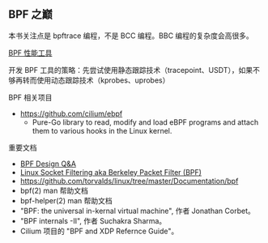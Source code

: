 
BPF 之巅
---

本书关注点是 bpftrace 编程，不是 BCC 编程。BBC 编程的复杂度会高很多。

[BPF 性能工具](BPF-performance-tools.png)

开发 BPF 工具的策略：先尝试使用静态跟踪技术（tracepoint、USDT），如果不够再转而使用动态跟踪技术（kprobes、uprobes）

BPF 相关项目

* https://github.com/cilium/ebpf
    * Pure-Go library to read, modify and load eBPF programs and attach them to various hooks in the Linux kernel.

重要文档

* [BPF Design Q&A](https://github.com/torvalds/linux/blob/master/Documentation/bpf/bpf_design_QA.rst)
* [Linux Socket Filtering aka Berkeley Packet Filter (BPF)](https://github.com/torvalds/linux/blob/master/Documentation/networking/filter.rst)
* https://github.com/torvalds/linux/tree/master/Documentation/bpf
* bpf(2) man 帮助文档
* bpf-helper(2) man 帮助文档
* "BPF: the universal in-kernal virtual machine", 作者 Jonathan Corbet。
* "BPF internals -II", 作者 Suchakra Sharma。
* Cilium 项目的 "BPF and XDP Refernce Guide"。
